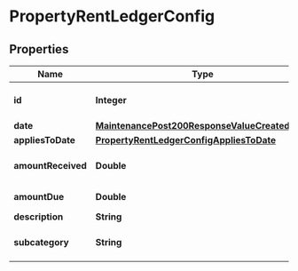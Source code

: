 

# PropertyRentLedgerConfig


## Properties

| Name | Type | Description | Notes |
|------------ | ------------- | ------------- | -------------|
|**id** | **Integer** | Payments received only |  [optional] |
|**date** | [**MaintenancePost200ResponseValueCreatedDate**](MaintenancePost200ResponseValueCreatedDate.md) |  |  [optional] |
|**appliesToDate** | [**PropertyRentLedgerConfigAppliesToDate**](PropertyRentLedgerConfigAppliesToDate.md) |  |  [optional] |
|**amountReceived** | **Double** | Payments received only |  [optional] |
|**amountDue** | **Double** | Payments owed only |  [optional] |
|**description** | **String** |  |  [optional] |
|**subcategory** | **String** | Payments received only |  [optional] |




